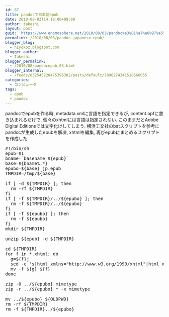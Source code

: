 ```yaml
---
id: 87
title: pandocで日本語epub
date: 2010-08-03T14:18:00+09:00
author: takeshi
layout: post
guid: 'https://www.enomosphere.net/2010/08/03/pandoc%e3%81%a7%e6%97%a5%e6%9c%ac%e8%aa%9eepub/'
permalink: /2010/08/03/pandoc-japanese-epub/
blogger_blog:
  - hiyokoz.blogspot.com
blogger_author:
  - Takeshi
blogger_permalink:
  - /2010/08/pandocepub_03.html
blogger_internal:
  - /feeds/832545220475396382/posts/default/7890274341518660055
categories:
  - コンピュータ
tags:
  - epub
  - pandoc
---
```

pandocでepubを作る時, metadata.xmlに言語を指定できるが, content.opfに書き込まれるだけで, 個々のxhtmlには言語は指定されない. このままだとAdobe Digital Editionsでは文字化けしてしまう. 横浜工文社のbatスクリプトを参考にpandocが生成したepubを解凍, xhtmlを編集, 再びepubにまとめるスクリプトを作成した.

<pre>
#!/bin/sh
epub=$1
bname=`basename ${epub}`
base=${bname%.*}
epubo=${base}_jp.epub
TMPDIR=/tmp/${base}

if [ -d ${TMPDIR} ]; then
  rm -rf ${TMPDIR}
fi
if [ -f ${TMPDIR}/../${epubo} ]; then
  rm -f ${TMPDIR}/../${epubo}
fi
if [ -f ${epubo} ]; then
  rm -f ${epubo}
fi
mkdir ${TMPDIR}

unzip ${epub} -d ${TMPDIR}

cd ${TMPDIR}
for f in *.xhtml; do
  g=${f}j
  sed -e 's|html xmlns="http://www.w3.org/1999/xhtml"|html xmlns="http://www.w3.org/1999/xhtml" xml:lang="ja" lang="ja"|' ${f} &gt; ${g}
  mv -f ${g} ${f}
done

zip -0 ../${epubo} mimetype
zip -r ../${epubo} * -x mimetype

mv ../${epubo} ${OLDPWD}
rm -rf ${TMPDIR}
rm -f ${TMPDIR}../${epubo}</pre>